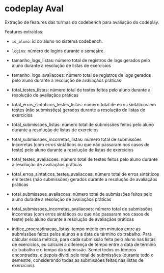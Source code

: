 # codeplay Aval

Extração de features das turmas do codebench para avaliação do codeplay.

Features extraídas:

- `id_aluno`: id do aluno no sistema codebench.

- `logins`: número de logins durante o semestre.

- tamanho_logs_listas: número total de registros de logs gerados pelo aluno durante a resolução de listas de exercícios

- tamanho_logs_avaliacoes: número total de registros de logs gerados pelo aluno durante a resolução de avaliaçãos práticas

- total_testes_listas: número total de testes feitos pelo aluno durante a resolução de avaliaçãos práticas

- total_erros_sintaticos_testes_listas: número total de erros sintáticos em testes (não submissões) gerados durante a resolução de listas de exercícios

- total_submissoes_listas: número total de submissões feitos pelo aluno durante a resolução de listas de exercícios

- total_submissoes_incorretas_listas: número total de submissões incorretas (com erros sintáticos ou que não passaram nos casos de teste) pelo aluno durante a resolução de listas de exercícios

- total_testes_avaliacoes: número total de testes feitos pelo aluno durante a resolução de avaliaçãos práticas

- total_erros_sintaticos_testes_avaliacoes: número total de erros sintáticos em testes (não submissões) gerados durante a resolução de avaliaçãos práticas

- total_submissoes_avaliacoes: número total de submissões feitos pelo aluno durante a resolução de avaliaçãos práticas

- total_submissoes_incorretas_avaliacoes: número total de submissões incorretas (com erros sintáticos ou que não passaram nos casos de teste) pelo aluno durante a resolução de avaliaçãos práticas

- indice_procrastinacao_listas: tempo médio em minutos entre as submissões feitos pelos alunos e a data de término do trabalho. Para calcular esssa métrica, para cada submissão feita pelo aluno nas listas de exercícios, eu calculei a diferença de tempo entre a data de término do trabalho e o tempo da submissão. Somei todos os tempos encontrados, e depois dividi pelo total de submissões (durante todo o semestre, considerando todas as submissões feitas nas listas de exercícios).
